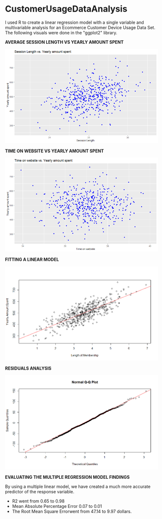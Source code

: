 # CustomerUsageDataAnalysis
I used R to create a linear regression model with a single variable and multivariable analysis for an Ecommerce Customer Device Usage Data Set. The following visuals were done in the "ggplot2" library. 

**AVERAGE SESSION LENGTH VS YEARLY AMOUNT SPENT** 

![Preview](https://github.com/FavioJasso/CustomerUsageDataAnalysis/blob/main/AvgSessionLengthVSYearlyAmountSpent.png) 

**TIME ON WEBSITE VS YEARLY AMOUNT SPENT** 

![Preview](https://github.com/FavioJasso/CustomerUsageDataAnalysis/blob/main/TimeOnWebsiteVsYearlyAmountSpent.png) 

**FITTING A LINEAR MODEL** 

![Preview](https://github.com/FavioJasso/CustomerUsageDataAnalysis/blob/main/FittingLinearModel.png)

**RESIDUALS ANALYSIS**

![Preview](https://github.com/FavioJasso/CustomerUsageDataAnalysis/blob/main/NormalQQPlot.png)


**EVALUATING THE MULTIPLE REGRESSION MODEL FINDINGS**

By using a multiple linear model, we have created a much more accurate predictor of the response variable.

- R2 went from 0.65 to 0.98
- Mean Absolute Percentage Error 0.07 to 0.01 
- The Root Mean Square Errorwent from 47.14 to 9.97 dollars.

